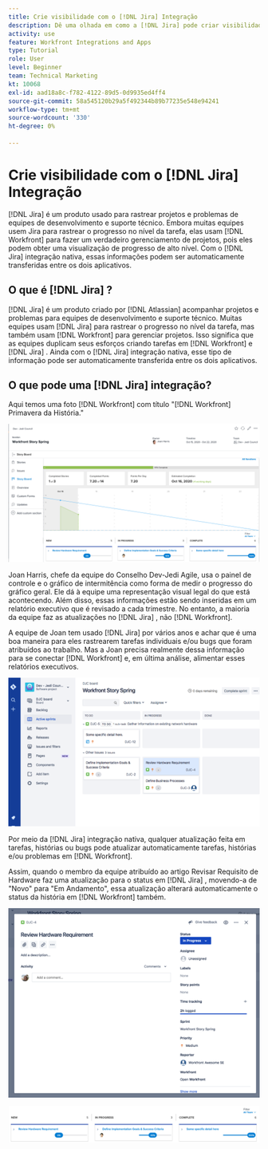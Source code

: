```yaml
---
title: Crie visibilidade com o [!DNL Jira] Integração
description: Dê uma olhada em como a [!DNL Jira] pode criar visibilidade sobre o que sua equipe está fazendo.
activity: use
feature: Workfront Integrations and Apps
type: Tutorial
role: User
level: Beginner
team: Technical Marketing
kt: 10068
exl-id: aad18a8c-f782-4122-89d5-0d9935ed4ff4
source-git-commit: 58a545120b29a5f492344b89b77235e548e94241
workflow-type: tm+mt
source-wordcount: '330'
ht-degree: 0%

---
```


# Crie visibilidade com o [!DNL Jira] Integração

[!DNL Jira]  é um produto usado para rastrear projetos e problemas de equipes de desenvolvimento e suporte técnico. Embora muitas equipes usem Jira para rastrear o progresso no nível da tarefa, elas usam [!DNL Workfront] para fazer um verdadeiro gerenciamento de projetos, pois eles podem obter uma visualização de progresso de alto nível. Com o [!DNL Jira]  integração nativa, essas informações podem ser automaticamente transferidas entre os dois aplicativos.

## O que é [!DNL Jira] ?

[!DNL Jira]  é um produto criado por [!DNL Atlassian] acompanhar projetos e problemas para equipes de desenvolvimento e suporte técnico. Muitas equipes usam [!DNL Jira]  para rastrear o progresso no nível da tarefa, mas também usam [!DNL Workfront] para gerenciar projetos. Isso significa que as equipes duplicam seus esforços criando tarefas em [!DNL Workfront] e [!DNL Jira] . Ainda com o [!DNL Jira]  integração nativa, esse tipo de informação pode ser automaticamente transferida entre os dois aplicativos.

## O que pode uma [!DNL Jira]  integração?

Aqui temos uma foto [!DNL Workfront] com título &quot;[!DNL Workfront] Primavera da História.&quot;

![Gráfico de detalhamento de storyboard](assets/Jira01.png)

Joan Harris, chefe da equipe do Conselho Dev-Jedi Agile, usa o painel de controle e o gráfico de intermitência como forma de medir o progresso do gráfico geral. Ele dá à equipe uma representação visual legal do que está acontecendo. Além disso, essas informações estão sendo inseridas em um relatório executivo que é revisado a cada trimestre. No entanto, a maioria da equipe faz as atualizações no [!DNL Jira] , não [!DNL Workfront].

A equipe de Joan tem usado [!DNL Jira]  por vários anos e achar que é uma boa maneira para eles rastrearem tarefas individuais e/ou bugs que foram atribuídos ao trabalho. Mas a Joan precisa realmente dessa informação para se conectar [!DNL Workfront] e, em última análise, alimentar esses relatórios executivos.

![Jira Storyboard](assets/Jira02.png)

Por meio da [!DNL Jira]  integração nativa, qualquer atualização feita em tarefas, histórias ou bugs pode atualizar automaticamente tarefas, histórias e/ou problemas em [!DNL Workfront].

Assim, quando o membro da equipe atribuído ao artigo Revisar Requisito de Hardware faz uma atualização para o status em [!DNL Jira] , movendo-a de &quot;Novo&quot; para &quot;Em Andamento&quot;, essa atualização alterará automaticamente o status da história em [!DNL Workfront] também.

![Página de status Jira](assets/Jira03.png)

![Colunas de status](assets/Jira04.png)
